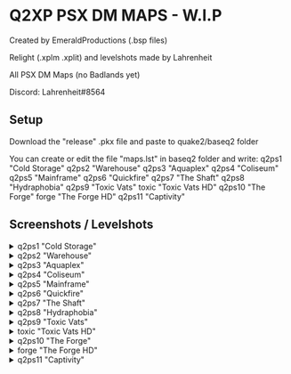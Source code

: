 # Q2XP PSX DM MAPS - W.I.P
Created by EmeraldProductions (.bsp files)

Relight (.xplm .xplit) and levelshots made by Lahrenheit

All PSX DM Maps (no Badlands yet)

Discord: Lahrenheit#8564


## Setup

Download the "release" .pkx file and paste to quake2/baseq2 folder

You can create or edit the file "maps.lst" in baseq2 folder and write:
q2ps1 "Cold Storage"
q2ps2 "Warehouse"
q2ps3 "Aquaplex"
q2ps4 "Coliseum"
q2ps5 "Mainframe"
q2ps6 "Quickfire"
q2ps7 "The Shaft"
q2ps8 "Hydraphobia"
q2ps9 "Toxic Vats"
toxic "Toxic Vats HD"
q2ps10 "The Forge"
forge "The Forge HD"
q2ps11 "Captivity"


## Screenshots / Levelshots

<details><summary>q2ps1 "Cold Storage"</summary>
<p>
  
![Screenshot 1](https://github.com/Lahrenheit/Q2XP-PSX-DM-Maps/blob/main/levelshots/q2ps1.jpg)
</p>
</details>

<details><summary>q2ps2 "Warehouse"</summary>
<p>
  
![Screenshot 2](https://github.com/Lahrenheit/Q2XP-PSX-DM-Maps/blob/main/levelshots/q2ps2.jpg)
</p>
</details>

<details><summary>q2ps3 "Aquaplex"</summary>
<p>
  
![Screenshot 3](https://github.com/Lahrenheit/Q2XP-PSX-DM-Maps/blob/main/levelshots/q2ps3.jpg)
</p>
</details>

<details><summary>q2ps4 "Coliseum"</summary>
<p>
  
![Screenshot 4](https://github.com/Lahrenheit/Q2XP-PSX-DM-Maps/blob/main/levelshots/q2ps4.jpg)
</p>
</details>

<details><summary>q2ps5 "Mainframe"</summary>
<p>
  
![Screenshot 5](https://github.com/Lahrenheit/Q2XP-PSX-DM-Maps/blob/main/levelshots/q2ps5.jpg)
</p>
</details>

<details><summary>q2ps6 "Quickfire"</summary>
<p>
  
![Screenshot 6](https://github.com/Lahrenheit/Q2XP-PSX-DM-Maps/blob/main/levelshots/q2ps6.jpg)
</p>
</details>

<details><summary>q2ps7 "The Shaft"</summary>
<p>
  
![Screenshot 7](https://github.com/Lahrenheit/Q2XP-PSX-DM-Maps/blob/main/levelshots/q2ps7.jpg)
</p>
</details>

<details><summary>q2ps8 "Hydraphobia"</summary>
<p>
  
![Screenshot 8](https://github.com/Lahrenheit/Q2XP-PSX-DM-Maps/blob/main/levelshots/q2ps8.jpg)
</p>
</details>

<details><summary>q2ps9 "Toxic Vats"</summary>
<p>
  
![Screenshot 9](https://github.com/Lahrenheit/Q2XP-PSX-DM-Maps/blob/main/levelshots/q2ps9.jpg)
</p>
</details>

<details><summary>toxic "Toxic Vats HD"</summary>
<p>
  
![Screenshot 10](https://github.com/Lahrenheit/Q2XP-PSX-DM-Maps/blob/main/levelshots/toxic.jpg)
</p>
</details>

<details><summary>q2ps10 "The Forge"</summary>
<p>
  
![Screenshot 11](https://github.com/Lahrenheit/Q2XP-PSX-DM-Maps/blob/main/levelshots/q2ps10.jpg)
</p>
</details>

<details><summary>forge "The Forge HD"</summary>
<p>
  
![Screenshot 12](https://github.com/Lahrenheit/Q2XP-PSX-DM-Maps/blob/main/levelshots/forge.jpg)
</p>
</details>

<details><summary>q2ps11 "Captivity"</summary>
<p>
  
![Screenshot 13](https://github.com/Lahrenheit/Q2XP-PSX-DM-Maps/blob/main/levelshots/q2ps11.jpg)
</p>
</details>
